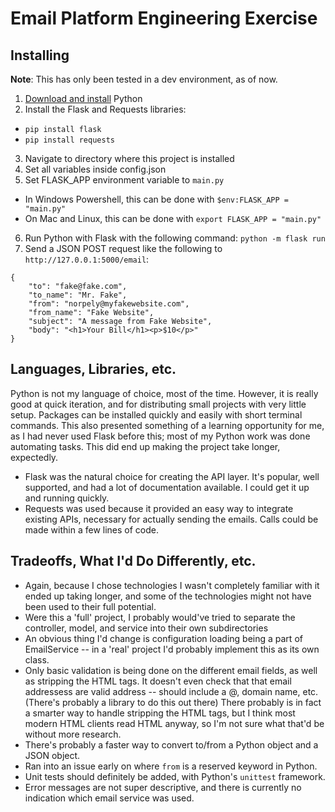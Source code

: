 # Email Platform Engineering Exercise
## Installing
**Note**: This has only been tested in a dev environment, as of now.

1. [Download and install](https://wiki.python.org/moin/BeginnersGuide/Download) Python 
2. Install the Flask and Requests libraries:
* `pip install flask`
* `pip install requests`
3. Navigate to directory where this project is installed
4. Set all variables inside config.json
5. Set FLASK_APP environment variable to `main.py`
* In Windows Powershell, this can be done with `$env:FLASK_APP = "main.py"`
* On Mac and Linux, this can be done with `export FLASK_APP = "main.py"`
6. Run Python with Flask with the following command: `python -m flask run`
7. Send a JSON POST request like the following to `http://127.0.0.1:5000/email`:
```
{
	"to": "fake@fake.com",
	"to_name": "Mr. Fake",
	"from": "norpely@myfakewebsite.com",
	"from_name": "Fake Website",
	"subject": "A message from Fake Website",
	"body": "<h1>Your Bill</h1><p>$10</p>"
}
```

## Languages, Libraries, etc.
Python is not my language of choice, most of the time. However, it is really good at quick iteration, and for distributing small projects with very little setup. Packages can be installed quickly and easily with short terminal commands. This also presented something of a learning opportunity for me, as I had never used Flask before this; most of my Python work was done automating tasks. This did end up making the project take longer, expectedly.

* Flask was the natural choice for creating the API layer. It's popular, well supported, and had a lot of documentation available. I could get it up and running quickly.
* Requests was used because it provided an easy way to integrate existing APIs, necessary for actually sending the emails. Calls could be made within a few lines of code.

## Tradeoffs, What I'd Do Differently, etc.
* Again, because I chose technologies I wasn't completely familiar with it ended up taking longer, and some of the technologies might not have been used to their full potential.
* Were this a 'full' project, I probably would've tried to separate the controller, model, and service into their own subdirectories
* An obvious thing I'd change is configuration loading being a part of EmailService -- in a 'real' project I'd probably implement this as its own class.
* Only basic validation is being done on the different email fields, as well as stripping the HTML tags. It doesn't even check that that email addressess are valid address -- should include a @, domain name, etc. (There's probably a library to do this out there) There probably is in fact a smarter way to handle stripping the HTML tags, but I think most modern HTML clients read HTML anyway, so I'm not sure what that'd be without more research.
* There's probably a faster way to convert to/from a Python object and a JSON object.
* Ran into an issue early on where `from` is a reserved keyword in Python.
* Unit tests should definitely be added, with Python's `unittest` framework.
* Error messages are not super descriptive, and there is currently no indication which email service was used.